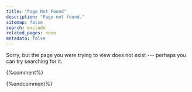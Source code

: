 ```yaml
---
title: "Page Not Found"
description: "Page not found."
sitemap: false
search: exclude
related_pages: none
metadata: false
---  
```


Sorry, but the page you were trying to view does not exist --- perhaps you can try searching for it.

{%comment%}
<script type="text/javascript">
  var GOOG_FIXURL_LANG = 'en';
  var GOOG_FIXURL_SITE = '{{ site.url }}'
</script>
<script type="text/javascript"
  src="http://linkhelp.clients.google.com/tbproxy/lh/wm/fixurl.js">
</script>
{%endcomment%}